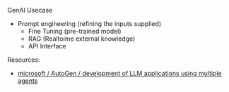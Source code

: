 
GenAI Usecase	
  - Prompt engineering (refining the inputs supplied)
	- Fine Tuning (pre-trained model) 
	- RAG (Realtoime external knowledge)
	- API Interface


Resources:
- [microsoft / AutoGen / development of LLM applications using multiple agents  ](https://microsoft.github.io/autogen/docs/Getting-Started)
